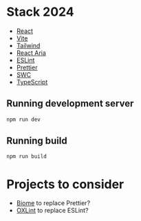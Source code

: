 # Stack 2024

- [React](https://react.dev/)
- [Vite](https://vitejs.dev/)
- [Tailwind](https://tailwindcss.com/)
- [React Aria](https://react-spectrum.adobe.com/react-aria)
- [ESLint](https://eslint.org/)
- [Prettier](https://prettier.io/)
- [SWC](https://swc.rs/)
- [TypeScript](https://www.typescriptlang.org/)

## Running development server

```bash
npm run dev
```

## Running build

```bash
npm run build
```

# Projects to consider

- [Biome](https://biomejs.dev/) to replace Prettier?
- [OXLint](https://oxc-project.github.io/docs/guide/usage/linter.html) to replace ESLint?
